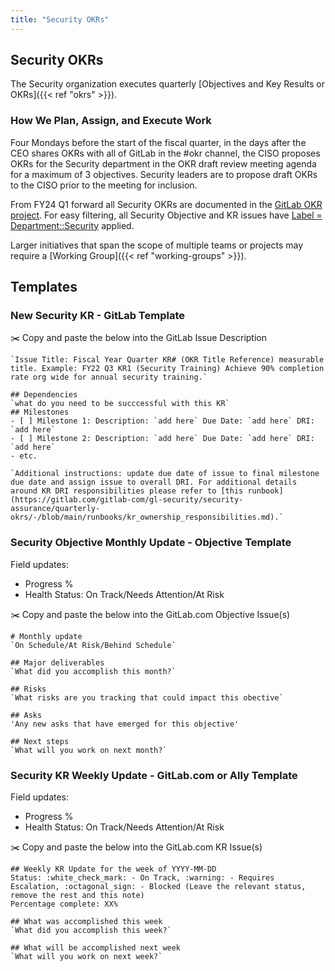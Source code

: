 ```yaml
---
title: "Security OKRs"
---
```


## Security OKRs

The Security organization executes quarterly [Objectives and Key Results or OKRs]({{< ref "okrs" >}}).

### How We Plan, Assign, and Execute Work

Four Mondays before the start of the fiscal quarter, in the days after the CEO shares OKRs with all of GitLab in the #okr channel, the CISO proposes OKRs for the Security department in the OKR draft review meeting agenda for a maximum of 3 objectives. Security leaders are to propose draft OKRs to the CISO prior to the meeting for inclusion.

From FY24 Q1 forward all Security OKRs are documented in the [GitLab OKR project](https://gitlab.com/gitlab-com/gitlab-OKRs). For easy filtering, all Security Objective and KR issues have [Label = Department::Security](https://gitlab.com/gitlab-com/gitlab-OKRs/-/issues/?sort=created_date&state=opened&label_name%5B%5D=Department%3A%3ASecurity&first_page_size=100) applied.

Larger initiatives that span the scope of multiple teams or projects may require a [Working Group]({{< ref "working-groups" >}}).

## Templates

### New Security KR - GitLab Template

:scissors: Copy and paste the below into the GitLab Issue Description

```text
`Issue Title: Fiscal Year Quarter KR# (OKR Title Reference) measurable title. Example: FY22 Q3 KR1 (Security Training) Achieve 90% completion rate org wide for annual security training.`

## Dependencies
`what do you need to be succcessful with this KR`
## Milestones
- [ ] Milestone 1: Description: `add here` Due Date: `add here` DRI: `add here`
- [ ] Milestone 2: Description: `add here` Due Date: `add here` DRI: `add here`
- etc.

`Additional instructions: update due date of issue to final milestone due date and assign issue to overall DRI. For additional details around KR DRI responsibilities please refer to [this runbook](https://gitlab.com/gitlab-com/gl-security/security-assurance/quarterly-okrs/-/blob/main/runbooks/kr_ownership_responsibilities.md).`
```

### Security Objective Monthly Update - Objective Template

Field updates:
- Progress %
- Health Status: On Track/Needs Attention/At Risk

:scissors: Copy and paste the below into the GitLab.com Objective Issue(s)

```text
# Monthly update
`On Schedule/At Risk/Behind Schedule`

## Major deliverables
`What did you accomplish this month?`

## Risks
`What risks are you tracking that could impact this obective`

## Asks
'Any new asks that have emerged for this objective'

## Next steps
`What will you work on next month?`
```

### Security KR Weekly Update - GitLab.com or Ally Template

Field updates:
- Progress %
- Health Status: On Track/Needs Attention/At Risk

:scissors: Copy and paste the below into the GitLab.com KR Issue(s)

```text
## Weekly KR Update for the week of YYYY-MM-DD
Status: :white_check_mark: - On Track, :warning: - Requires Escalation, :octagonal_sign: - Blocked (Leave the relevant status, remove the rest and this note)
Percentage complete: XX%

## What was accomplished this week
`What did you accomplish this week?`

## What will be accomplished next week
`What will you work on next week?`
```
